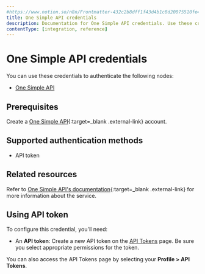 ```yaml
---
#https://www.notion.so/n8n/Frontmatter-432c2b8dff1f43d4b1c8d20075510fe4
title: One Simple API credentials
description: Documentation for One Simple API credentials. Use these credentials to authenticate One Simple API in n8n, a workflow automation platform.
contentType: [integration, reference]
---
```

<!-- vale off -->
<!-- Not adding 'Simple' to accept.txt but can't really get away from it here -->
# One Simple API credentials

You can use these credentials to authenticate the following nodes:

- [One Simple API](/integrations/builtin/app-nodes/n8n-nodes-base.onesimpleapi/)

## Prerequisites

Create a [One Simple API](https://onesimpleapi.com/register){:target=_blank .external-link} account.

## Supported authentication methods

- API token

## Related resources

Refer to [One Simple API's documentation](https://onesimpleapi.com/docs){:target=_blank .external-link} for more information about the service.

## Using API token

To configure this credential, you'll need:

- An **API token**: Create a new API token on the [API Tokens](https://onesimpleapi.com/user/api-tokens) page. Be sure you select appropriate permissions for the token.

You can also access the API Tokens page by selecting your **Profile > API Tokens**.

<!-- vale on -->